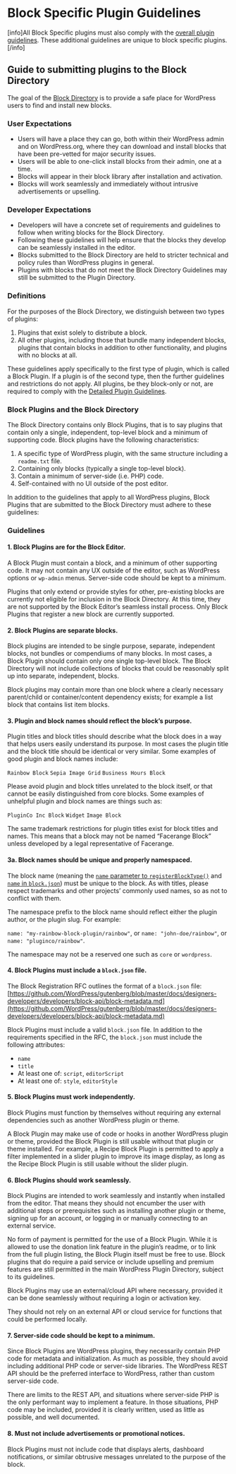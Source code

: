 # Block Specific Plugin Guidelines

[info]All Block Specific plugins must also comply with the [overall plugin guidelines](https://developer.wordpress.org/plugins/wordpress-org/detailed-plugin-guidelines/). These additional guidelines are unique to block specific plugins.[/info]

## Guide to submitting plugins to the Block Directory

The goal of the [Block Directory](https://wordpress.org/plugins/browse/block/) is to provide a safe place for WordPress users to find and install new blocks.

### User Expectations

- Users will have a place they can go, both within their WordPress admin and on WordPress.org, where they can download and install blocks that have been pre-vetted for major security issues.
- Users will be able to one-click install blocks from their admin, one at a time.
- Blocks will appear in their block library after installation and activation.
- Blocks will work seamlessly and immediately without intrusive advertisements or upselling.

### Developer Expectations

- Developers will have a concrete set of requirements and guidelines to follow when writing blocks for the Block Directory.
- Following these guidelines will help ensure that the blocks they develop can be seamlessly installed in the editor.
- Blocks submitted to the Block Directory are held to stricter technical and policy rules than WordPress plugins in general.
- Plugins with blocks that do not meet the Block Directory Guidelines may still be submitted to the Plugin Directory.

### Definitions

For the purposes of the Block Directory, we distinguish between two types of plugins:

1. Plugins that exist solely to distribute a block.
2. All other plugins, including those that bundle many independent blocks, plugins that contain blocks in addition to other functionality, and plugins with no blocks at all.

These guidelines apply specifically to the first type of plugin, which is called a Block Plugin. If a plugin is of the second type, then the further guidelines and restrictions do not apply. All plugins, be they block-only or not, are required to comply with the [Detailed Plugin Guidelines](https://developer.wordpress.org/plugins/wordpress-org/detailed-plugin-guidelines/).

### Block Plugins and the Block Directory

The Block Directory contains only Block Plugins, that is to say plugins that contain only a single, independent, top-level block and a minimum of supporting code. Block plugins have the following characteristics:

1. A specific type of WordPress plugin, with the same structure including a `readme.txt` file.
2. Containing only blocks (typically a single top-level block).
3. Contain a minimum of server-side (i.e. PHP) code.
4. Self-contained with no UI outside of the post editor.

In addition to the guidelines that apply to all WordPress plugins, Block Plugins that are submitted to the Block Directory must adhere to these guidelines:

### Guidelines

#### 1. Block Plugins are for the Block Editor.

A Block Plugin must contain a block, and a minimum of other supporting code. It may not contain any UX outside of the editor, such as WordPress options or `wp-admin` menus. Server-side code should be kept to a minimum.

Plugins that only extend or provide styles for other, pre-existing blocks are currently not eligible for inclusion in the Block Directory. At this time, they are not supported by the Block Editor’s seamless install process. Only Block Plugins that register a new block are currently supported.

#### 2. Block Plugins are separate blocks.

Block plugins are intended to be single purpose, separate, independent blocks, not bundles or compendiums of many blocks. In most cases, a Block Plugin should contain only one single top-level block. The Block Directory will not include collections of blocks that could be reasonably split up into separate, independent, blocks.

Block plugins may contain more than one block where a clearly necessary parent/child or container/content dependency exists; for example a list block that contains list item blocks.

#### 3. Plugin and block names should reflect the block’s purpose.

Plugin titles and block titles should describe what the block does in a way that helps users easily understand its purpose. In most cases the plugin title and the block title should be identical or very similar. Some examples of good plugin and block names include:

`Rainbow Block`
`Sepia Image Grid`
`Business Hours Block`

Please avoid plugin and block titles unrelated to the block itself, or that cannot be easily distinguished from core blocks. Some examples of unhelpful plugin and block names are things such as:

`PluginCo Inc Block`
`Widget`
`Image Block`

The same trademark restrictions for plugin titles exist for block titles and names. This means that a block may not be named “Facerange Block” unless developed by a legal representative of Facerange.

#### 3a. Block names should be unique and properly namespaced.

The block name (meaning the [`name` parameter to `registerBlockType()`](https://developer.wordpress.org/block-editor/developers/block-api/block-registration/#block-name) and [`name` in `block.json`](https://github.com/WordPress/gutenberg/blob/master/docs/rfc/block-registration.md#name)) must be unique to the block. As with titles, please respect trademarks and other projects’ commonly used names, so as not to conflict with them.

The namespace prefix to the block name should reflect either the plugin author, or the plugin slug. For example:

`name: "my-rainbow-block-plugin/rainbow"`, or
`name: "john-doe/rainbow"`, or
`name: "pluginco/rainbow"`.

The namespace may not be a reserved one such as `core` or `wordpress`.

#### 4. Block Plugins must include a `block.json` file.

The Block Registration RFC outlines the format of a `block.json` file: [https://github.com/WordPress/gutenberg/blob/master/docs/designers-developers/developers/block-api/block-metadata.md](https://github.com/WordPress/gutenberg/blob/master/docs/designers-developers/developers/block-api/block-metadata.md)

Block Plugins must include a valid `block.json` file. In addition to the requirements specified in the RFC, the `block.json` must include the following attributes:

- `name`
- `title`
- At least one of: `script`, `editorScript`
- At least one of: `style`, `editorStyle`

#### 5. Block Plugins must work independently.

Block Plugins must function by themselves without requiring any external dependencies such as another WordPress plugin or theme.

A Block Plugin may make use of code or hooks in another WordPress plugin or theme, provided the Block Plugin is still usable without that plugin or theme installed. For example, a Recipe Block Plugin is permitted to apply a filter implemented in a slider plugin to improve its image display, as long as the Recipe Block Plugin is still usable without the slider plugin.

#### 6. Block Plugins should work seamlessly.

Block Plugins are intended to work seamlessly and instantly when installed from the editor. That means they should not encumber the user with additional steps or prerequisites such as installing another plugin or theme, signing up for an account, or logging in or manually connecting to an external service.

No form of payment is permitted for the use of a Block Plugin. While it is allowed to use the donation link feature in the plugin’s readme, or to link from the full plugin listing, the Block Plugin itself must be free to use. Block plugins that do require a paid service or include upselling and premium features are still permitted in the main WordPress Plugin Directory, subject to its guidelines.

Block Plugins may use an external/cloud API where necessary, provided it can be done seamlessly without requiring a login or activation key.

They should not rely on an external API or cloud service for functions that could be performed locally.

#### 7. Server-side code should be kept to a minimum.

Since Block Plugins are WordPress plugins, they necessarily contain PHP code for metadata and initialization. As much as possible, they should avoid including additional PHP code or server-side libraries. The WordPress REST API should be the preferred interface to WordPress, rather than custom server-side code.

There are limits to the REST API, and situations where server-side PHP is the only performant way to implement a feature. In those situations, PHP code may be included, provided it is clearly written, used as little as possible, and well documented.

#### 8. Must not include advertisements or promotional notices.

Block Plugins must not include code that displays alerts, dashboard notifications, or similar obtrusive messages unrelated to the purpose of the block.
